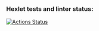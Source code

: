 ### Hexlet tests and linter status:
[![Actions Status](https://github.com/andy-kru/devops-for-programmers-project-lvl1/workflows/hexlet-check/badge.svg)](https://github.com/andy-kru/devops-for-programmers-project-lvl1/actions)